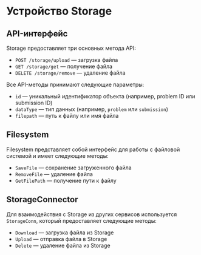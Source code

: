 # Устройство Storage

## API-интерфейс

Storage предоставляет три основных метода API:
- `POST /storage/upload` — загрузка файла
- `GET /storage/get` — получение файла
- `DELETE /storage/remove` — удаление файла

Все API-методы принимают следующие параметры:
- `id` — уникальный идентификатор объекта (например, problem ID или submission ID)
- `dataType` — тип данных (например, `problem` или `submission`)
- `filepath` — путь к файлу или имя файла

## Filesystem

Filesystem представляет собой интерфейс для работы с файловой системой и имеет следующие методы:
- `SaveFile` — сохранение загруженного файла
- `RemoveFile` — удаление файла
- `GetFilePath` — получение пути к файлу

## StorageConnector

Для взаимодействия с Storage из других сервисов используется `StorageConn`, который предоставляет следующие методы:
- `Download` — загрузка файла из Storage
- `Upload` — отправка файла в Storage
- `Delete` — удаление файла из Storage
